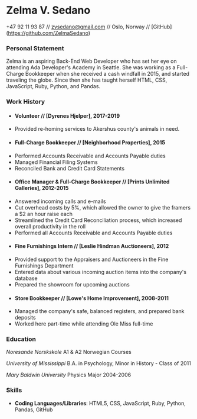 # Zelma V. Sedano 
+47 92 11 93 87 // zvsedano@gmail.com // Oslo, Norway // [GitHub] (https://github.com/ZelmaSedano) 

### Personal Statement 
Zelma is an aspiring Back-End Web Developer who has set her eye on attending Ada Developer's Academy in Seattle.  She was working as a Full-Charge Bookkeeper when she received a cash windfall in 2015, and started traveling the globe.  Since then she has taught herself HTML, CSS, JavaScript, Ruby, Python, and Pandas.

### Work History 
+ #### Volunteer // [Dyrenes Hjelper], 2017-2019
- Provided re-homing services to Akershus county's animals in need.  

+ #### Full-Charge Bookkeeper // [Neighborhood Properties], 2015
- Performed Accounts Receivable and Accounts Payable duties 
- Managed Financial Filing Systems 
- Reconciled Bank and Credit Card Statements  

+ #### Office Manager & Full-Charge Bookkeeper // [Prints Unlimited Galleries], 2012-2015
- Answered incoming calls and e-mails 
- Cut overhead costs by 5%, which allowed the owner to give the framers a $2 an hour raise each 
- Streamlined the Credit Card Reconciliation process, which increased overall productivity in the roll 
- Performed all Accounts Receivable and Accounts Payable duties 

+ #### Fine Furnishings Intern // [Leslie Hindman Auctioneers], 2012
- Provided support to the Appraisers and Auctioneers in the Fine Furnishings Department 
- Entered data about various incoming auction items into the company's database 
- Prepared the showroom for upcoming auctions

+ #### Store Bookkeeper // [Lowe's Home Improvement], 2008-2011 
- Managed the company's safe, balanced registers, and prepared bank deposits 
- Worked here part-time while attending Ole Miss full-time 

### Education 
_Noresande Norskskole_ 
A1 & A2 Norwegian Courses 

_University of Mississippi_ 
B.A. in Psychology, 
Minor in History - 
Class of 2011 

_Mary Baldwin University_ 
Physics Major 
2004-2006

### Skills 
+ __Coding Languages/Libraries__: HTML5, CSS, JavaScript, Ruby, Python, Pandas, GitHub 

